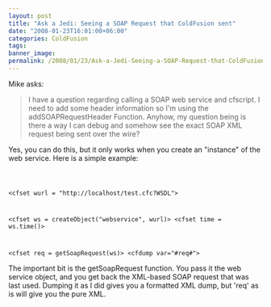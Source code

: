 ```yaml
---
layout: post
title: "Ask a Jedi: Seeing a SOAP Request that ColdFusion sent"
date: "2008-01-23T16:01:00+06:00"
categories: ColdFusion 
tags: 
banner_image: 
permalink: /2008/01/23/Ask-a-Jedi-Seeing-a-SOAP-Request-that-ColdFusion-sent
---
```


Mike asks:

<blockquote>
<p>
I have a question regarding calling a SOAP web service and cfscript. I need to add some header information so I'm using the addSOAPRequestHeader Function. Anyhow, my question being is there a way I can debug and somehow see the exact SOAP XML request being sent over the wire?
</p>
</blockquote>

Yes, you can do this, but it only works when you create an "instance" of the web service. Here is a simple example:

<code>

&lt;cfset wurl = "http://localhost/test.cfc?WSDL"&gt;

&lt;cfset ws = createObject("webservice", wurl)&gt;
&lt;cfset time = ws.time()&gt;

&lt;cfset req = getSoapRequest(ws)&gt;
&lt;cfdump var="#req#"&gt;
</code>

The important bit is the getSoapRequest function. You pass it the web service object, and you get back the XML-based SOAP request that was last used. Dumping it as I did gives you a formatted XML dump, but 'req' as is will give you the pure XML.